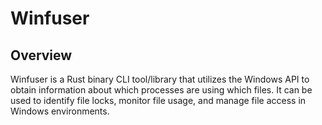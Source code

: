 # Winfuser

## Overview

Winfuser is a Rust binary CLI tool/library that utilizes the Windows API to obtain information about which processes are using which files. It can be used to identify file locks, monitor file usage, and manage file access in Windows environments.
